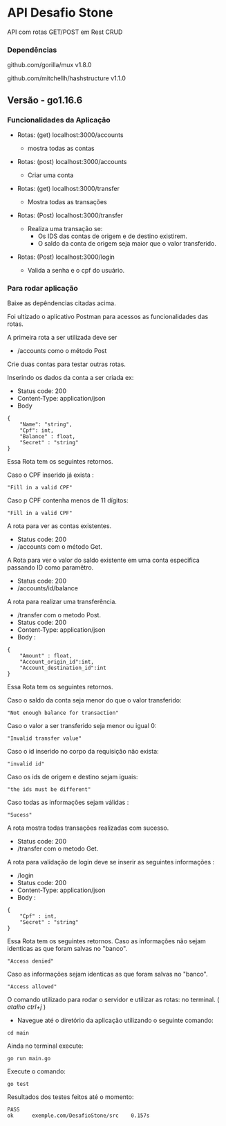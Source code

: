 # API Desafio Stone
API com rotas GET/POST em Rest CRUD

### Dependências
github.com/gorilla/mux v1.8.0

github.com/mitchellh/hashstructure v1.1.0 

## Versão - go1.16.6

### Funcionalidades da Aplicação

- Rotas: (get) localhost:3000/accounts
  * mostra todas as contas

- Rotas: (post) localhost:3000/accounts 
  * Criar uma conta 

- Rotas: (get) localhost:3000/transfer
  * Mostra todas as transações 

- Rotas: (Post) localhost:3000/transfer
  * Realiza uma transação se:
    * Os IDS das contas de origem e de destino existirem.
    * O saldo da conta de origem seja maior que o valor transferido. 

- Rotas: (Post) localhost:3000/login
  * Valida a senha e o cpf do usuário. 

### Para rodar aplicação
Baixe as depêndencias citadas acima.

Foi ultizado o aplicativo Postman para acessos as funcionalidades das rotas.

A primeira rota a ser utilizada deve ser
  * /accounts  como o método Post 

Crie duas contas para testar outras rotas.

Inserindo os dados da conta a ser criada ex:
* Status code: 200
* Content-Type: application/json
* Body 
```
{
    "Name": "string",
    "Cpf": int,
    "Balance" : float,
    "Secret" : "string"
}
```
Essa Rota tem os seguintes retornos.

Caso o CPF inserido já exista :

```
"Fill in a valid CPF"
```
Caso p CPF contenha menos de 11 dígitos:
```
"Fill in a valid CPF"
```

A rota para ver as contas existentes.
  * Status code: 200
  * /accounts com o método Get.

A Rota para ver o valor do saldo existente em uma conta especifica passando ID como paramêtro.
  * Status code: 200
  * /accounts/id/balance

A rota para realizar uma transferência.
  * /transfer com o metodo Post.
  * Status code: 200
  * Content-Type: application/json
  * Body : 
```
{
    "Amount" : float,
    "Account_origin_id":int,
    "Account_destination_id":int
}
```
Essa Rota tem os seguintes retornos.

Caso o saldo da conta seja menor do que o valor transferido:
```
"Not enough balance for transaction"
```
Caso o valor a ser transferido seja menor ou igual 0:

```
"Invalid transfer value"
```
Caso o id inserido no corpo da requisição não exista:
```
"invalid id"
```
Caso os ids de origem e destino sejam iguais:
```
"the ids must be different"
```
Caso todas as informações sejam válidas : 
```
"Sucess"
```
A rota mostra todas transações realizadas com sucesso.
  * Status code: 200
  * /transfer com o metodo Get.

A rota para validação de login deve se inserir as seguintes informações :
  * /login
  * Status code: 200
  * Content-Type: application/json
  * Body : 
```
{
    "Cpf" : int,
    "Secret" : "string"
}
```
Essa Rota tem os seguintes retornos.
Caso as informações não sejam identicas as que foram salvas no "banco".
```
"Access denied"
```
Caso as informações sejam identicas as que foram salvas no "banco".
```
"Access allowed"
```
O comando utilizado para rodar o servidor e utilizar as rotas:
no terminal. ( *atalho ctrl+j* )
  * Navegue até o diretório da aplicação utilizando o seguinte comando:
```
cd main
```
Ainda no terminal execute:
```
go run main.go
```

Execute o comando:
```
go test
```
Resultados dos testes feitos até o momento:
```
PASS
ok      exemple.com/DesafioStone/src    0.157s
```










